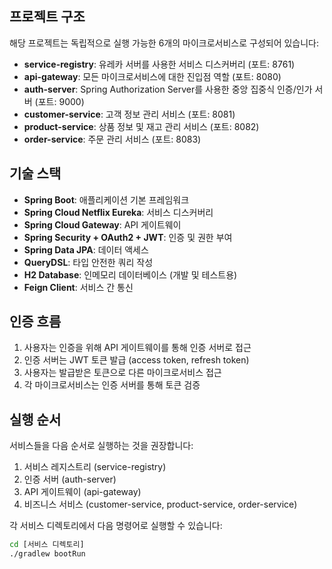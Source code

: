## 프로젝트 구조

해당 프로젝트는 독립적으로 실행 가능한 6개의 마이크로서비스로 구성되어 있습니다:

- **service-registry**: 유레카 서버를 사용한 서비스 디스커버리 (포트: 8761)
- **api-gateway**: 모든 마이크로서비스에 대한 진입점 역할 (포트: 8080)
- **auth-server**: Spring Authorization Server를 사용한 중앙 집중식 인증/인가 서버 (포트: 9000)
- **customer-service**: 고객 정보 관리 서비스 (포트: 8081)
- **product-service**: 상품 정보 및 재고 관리 서비스 (포트: 8082)
- **order-service**: 주문 관리 서비스 (포트: 8083)


## 기술 스택

- **Spring Boot**: 애플리케이션 기본 프레임워크
- **Spring Cloud Netflix Eureka**: 서비스 디스커버리
- **Spring Cloud Gateway**: API 게이트웨이
- **Spring Security + OAuth2 + JWT**: 인증 및 권한 부여
- **Spring Data JPA**: 데이터 액세스
- **QueryDSL**: 타입 안전한 쿼리 작성
- **H2 Database**: 인메모리 데이터베이스 (개발 및 테스트용)
- **Feign Client**: 서비스 간 통신

## 인증 흐름

1. 사용자는 인증을 위해 API 게이트웨이를 통해 인증 서버로 접근
2. 인증 서버는 JWT 토큰 발급 (access token, refresh token)
3. 사용자는 발급받은 토큰으로 다른 마이크로서비스 접근
4. 각 마이크로서비스는 인증 서버를 통해 토큰 검증

## 실행 순서

서비스들을 다음 순서로 실행하는 것을 권장합니다:

1. 서비스 레지스트리 (service-registry)
2. 인증 서버 (auth-server)
3. API 게이트웨이 (api-gateway) 
4. 비즈니스 서비스 (customer-service, product-service, order-service)

각 서비스 디렉토리에서 다음 명령어로 실행할 수 있습니다:

```bash
cd [서비스 디렉토리]
./gradlew bootRun
``` 

